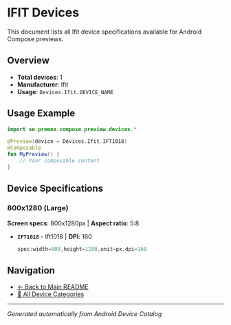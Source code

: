 # IFIT Devices

This document lists all Ifit device specifications available for Android Compose previews.

## Overview

- **Total devices**: 1
- **Manufacturer**: Ifit
- **Usage**: `Devices.Ifit.DEVICE_NAME`

## Usage Example

```kotlin
import se.premex.compose.preview.devices.*

@Preview(device = Devices.Ifit.IFT1018)
@Composable
fun MyPreview() {
    // Your composable content
}
```

## Device Specifications

### 800x1280 (Large)

**Screen specs**: 800x1280px | **Aspect ratio**: 5:8

- **`IFT1018`** - Ift1018 | **DPI**: 160
  ```kotlin
  spec:width=800,height=1280,unit=px,dpi=160
  ```

## Navigation

- [← Back to Main README](../../README.md)
- [📱 All Device Categories](../README.md)

---
*Generated automatically from Android Device Catalog*
